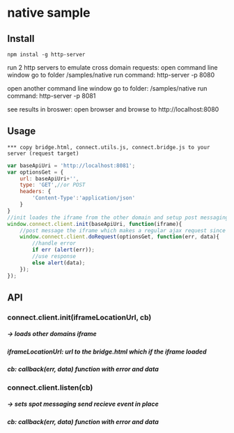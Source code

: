 # native sample

## Install
```
npm instal -g http-server
```

run 2 http servers to emulate cross domain requests:
open command line window
go to folder /samples/native
run command: http-server -p 8080

open another command line window 
go to folder: /samples/native
run command: http-server -p 8081

see results in broswer:
open browser and browse to http://localhost:8080

## Usage

```
*** copy bridge.html, connect.utils.js, connect.bridge.js to your server (request target)
```

```js
var baseApiUri = 'http://localhost:8081';
var optionsGet = {
    url: baseApiUri+'',
    type: 'GET',//or POST
    headers: {
        'Content-Type':'application/json'
    }
}
//init loades the iframe from the other domain and setup post messaging API 
window.connect.client.init(baseApiUri, function(iframe){
    //post message the iframe which makes a regular ajax request since has same domain
    window.connect.client.doRequest(optionsGet, function(err, data){
        //handle error
        if err (alert(err));
        //use response
        else alert(data);
    });
});
```

## API

### connect.client.init(iframeLocationUrl, cb)
##### -> loads other domains iframe
##### iframeLocationUrl: url to the bridge.html which if the iframe loaded
##### cb: callback(err, data) function with error and data

### connect.client.listen(cb)
##### -> sets spot messaging send recieve event in place
##### cb: callback(err, data) function with error and data





